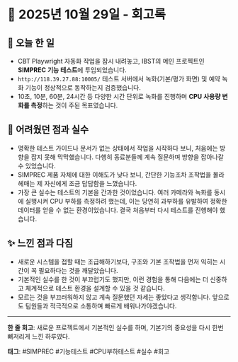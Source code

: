 # 📅 2025년 10월 29일 - 회고록

## 🚀 오늘 한 일
- CBT Playwright 자동화 작업을 잠시 내려놓고, IBST의 메인 프로젝트인 **SIMPREC 기능 테스트**에 투입되었습니다.
- `http://118.39.27.88:10005/` 테스트 서버에서 녹화(기본/평가 화면) 및 예약 녹화 기능이 정상적으로 동작하는지 검증했습니다.
- 10초, 10분, 60분, 24시간 등 다양한 시간 단위로 녹화를 진행하며 **CPU 사용량 변화를 측정**하는 것이 주된 목표였습니다.

## 🤔 어려웠던 점과 실수
- 명확한 테스트 가이드나 문서가 없는 상태에서 작업을 시작하다 보니, 처음에는 방향을 잡지 못해 막막했습니다. 다행히 동료분들께 계속 질문하며 방향을 잡아나갈 수 있었습니다.
- SIMPREC 제품 자체에 대한 이해도가 낮다 보니, 간단한 기능조차 조작법을 몰라 헤매는 제 자신에게 조금 답답함을 느꼈습니다.
- 가장 큰 실수는 테스트의 기본을 간과한 것이었습니다. 여러 카메라와 녹화를 동시에 실행시켜 CPU 부하를 측정하려 했는데, 이는 당연히 과부하를 유발하여 정확한 데이터를 얻을 수 없는 환경이었습니다. 결국 처음부터 다시 테스트를 진행해야 했습니다.

## ✨ 느낀 점과 다짐
- 새로운 시스템을 접할 때는 조급해하기보다, 구조와 기본 조작법을 먼저 익히는 시간이 꼭 필요하다는 것을 깨달았습니다.
- 기본적인 실수를 한 것이 부끄럽기도 했지만, 이런 경험을 통해 다음에는 더 신중하고 체계적으로 테스트 환경을 설계할 수 있을 것 같습니다.
- 모르는 것을 부끄러워하지 않고 계속 질문했던 자세는 좋았다고 생각합니다. 앞으로도 팀원들과 적극적으로 소통하며 빠르게 배워나가야겠습니다.

---
**한 줄 회고**: 새로운 프로젝트에서 기본적인 실수를 하며, 기본기의 중요성을 다시 한번 뼈저리게 느낀 하루였다.

**태그**: #SIMPREC #기능테스트 #CPU부하테스트 #실수 #회고
